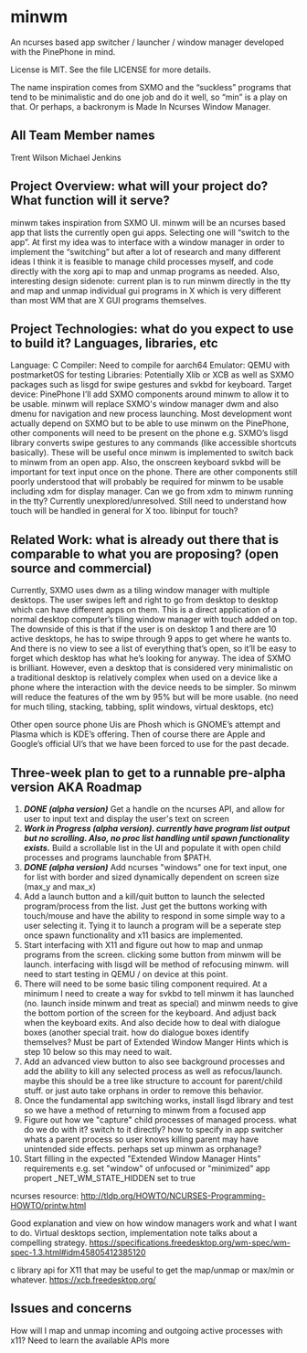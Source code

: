 # minwm
An ncurses based app switcher / launcher / window manager developed with the PinePhone in mind.

License is MIT. See the file LICENSE for more details.

The name inspiration comes from SXMO and the “suckless” programs that tend to be minimalistic and do one job and do it well, so “min” is a play on that. Or perhaps, a backronym is Made In Ncurses Window Manager.

## All Team Member names 
Trent Wilson
Michael Jenkins

## Project Overview: what will your project do? What function will it serve?
minwm takes inspiration from SXMO UI. minwm will be an ncurses based app that lists the currently open gui apps. Selecting one will “switch to the app”. At first my idea was to interface with a window manager in order to implement the “switching” but after a lot of research and many different ideas I think it is feasible to manage child processes myself, and code directly with the xorg api to map and unmap programs as needed. Also, interesting design sidenote: current plan is to run minwm directly in the tty and map and unmap individual gui programs in X which is very different than most WM that are X GUI programs themselves.

## Project Technologies: what do you expect to use to build it? Languages, libraries, etc 
Language: C
Compiler: Need to compile for aarch64
Emulator: QEMU with postmarketOS for testing
Libraries: Potentially Xlib or XCB as well as SXMO packages such as lisgd for swipe gestures and svkbd for keyboard.
Target device: PinePhone
I’ll add SXMO components around minwm to allow it to be usable. minwm will replace SXMO's window manager dwm and also dmenu for navigation and new process launching. Most development wont actually depend on SXMO but to be able to use minwm on the PinePhone, other components will need to be present on the phone e.g. SXMO’s lisgd library converts swipe gestures to any commands (like accessible shortcuts basically). These will be useful once minwm is implemented to switch back to minwm from an open app. Also, the onscreen keyboard svkbd will be important for text input once on the phone. There are other components still poorly understood that will probably be required for minwm to be usable including xdm for display manager. Can we go from xdm to minwm running in the tty? Currently unexplored/unresolved. Still need to understand how touch will be handled in general for X too. libinput for touch?

## Related Work: what is already out there that is comparable to what you are proposing? (open source and commercial) 
Currently, SXMO uses dwm as a tiling window manager with multiple desktops. The user swipes left and right to go from desktop to desktop which can have different apps on them. This is a direct application of a normal desktop computer’s tiling window manager with touch added on top. The downside of this is that if the user is on desktop 1 and there are 10 active desktops, he has to swipe through 9 apps to get where he wants to. And there is no view to see a list of everything that’s open, so it’ll be easy to forget which desktop has what he’s looking for anyway. The idea of SXMO is brilliant. However, even a desktop that is considered very minimalistic on a traditional desktop is relatively complex when used on a device like a phone where the interaction with the device needs to be simpler. So minwm will reduce the features of the wm by 95% but will be more usable. (no need for much tiling, stacking, tabbing, split windows, virtual desktops, etc)

Other open source phone Uis are Phosh which is GNOME’s attempt and Plasma which is KDE’s offering. Then of course there are Apple and Google’s official UI’s that we have been forced to use for the past decade.

## Three-week plan to get to a runnable pre-alpha version AKA Roadmap
1. ***DONE (alpha version)*** Get a handle on the ncurses API, and allow for user to input text and display the user's text on screen
2. ***Work in Progress (alpha version). currently have program list output but no scrolling. Also, no proc list handling until spawn functionality exists.*** Build a scrollable list in the UI and populate it with open child processes and programs launchable from $PATH. 
3. ***DONE (alpha version)*** Add ncurses "windows" one for text input, one for list with border and sized dynamically dependent on screen size (max_y and max_x)
4. Add a launch button and a kill/quit button to launch the selected program/process from the list. Just get the buttons working with touch/mouse and have the ability to respond in some simple way to a user selecting it. Tying it to launch a program will be a seperate step once spawn functionality and x11 basics are implemented.
5. Start interfacing with X11 and figure out how to map and unmap programs from the screen. clicking some button from minwm will be launch. interfacing with lisgd will be method of refocusing minwm. will need to start testing in QEMU / on device at this point.
6. There will need to be some basic tiling component required. At a minimum I need to create a way for svkbd to tell minwm it has launched (no. launch inside minwm and treat as special) and minwm needs to give the bottom portion of the screen for the keyboard. And adjust back when the keyboard exits. And also decide how to deal with dialogue boxes (another special trait. how do dialogue boxes identify themselves? Must be part of Extended Window Manger Hints which is step 10 below so this may need to wait.
7. Add an advanced view button to also see background processes and add the ability to kill any selected process as well as refocus/launch. maybe this should be a tree like structure to account for parent/child stuff. or just auto take orphans in order to remove this behavior.
8. Once the fundamental app switching works, install lisgd library and test so we have a method of returning to minwm from a focused app
9. Figure out how we "capture" child processes of managed process. what do we do with it? switch to it directly? how to specify in app switcher whats a parent process so user knows killing parent may have unintended side effects. perhaps set up minwm as orphanage?
10. Start filling in the expected "Extended Window Manager Hints" requirements e.g. set "window" of unfocused or "minimized" app propert _NET_WM_STATE_HIDDEN set to true

ncurses resource:
http://tldp.org/HOWTO/NCURSES-Programming-HOWTO/printw.html

Good explanation and view on how window managers work and what I want to do.
Virtual desktops section, implementation note talks about a compelling strategy.
https://specifications.freedesktop.org/wm-spec/wm-spec-1.3.html#idm45805412385120

c library api for X11 that may be useful to get the map/unmap or max/min or whatever.
https://xcb.freedesktop.org/

## Issues and concerns 
How will I map and unmap incoming and outgoing active processes with x11?
Need to learn the available APIs more
